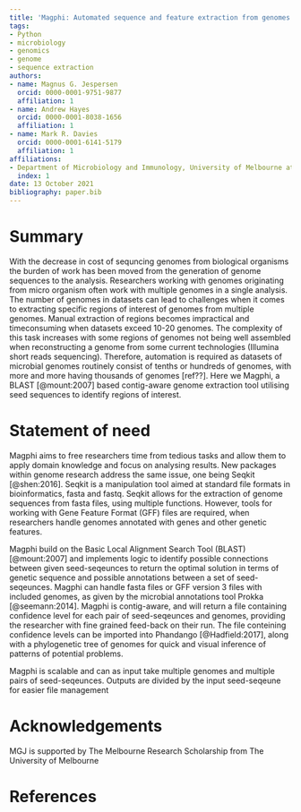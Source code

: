 ```yaml
---
title: 'Magphi: Automated sequence and feature extraction from genomes using seed sequences'
tags:  
- Python
- microbiology
- genomics
- genome
- sequence extraction
authors:
- name: Magnus G. Jespersen 
  orcid: 0000-0001-9751-9877
  affiliation: 1
- name: Andrew Hayes
  orcid: 0000-0001-8038-1656
  affiliation: 1
- name: Mark R. Davies
  orcid: 0000-0001-6141-5179
  affiliation: 1
affiliations:
- Department of Microbiology and Immunology, University of Melbourne at the Peter Doherty Institute for Infection and Immunity, Melbourne, VIC, Australia
  index: 1
date: 13 October 2021  
bibliography: paper.bib
---
```


# Summary
With the decrease in cost of sequncing genomes from biological organisms the burden of work has been moved from the generation of genome sequences to the analysis. Researchers working with genomes originating from micro organism often work with multiple genomes in a single analysis. The number of genomes in datasets can lead to challenges when it comes to extracting specific regions of interest of genomes from multiple genomes. Manual extraction of regions becomes impractical and timeconsuming when datasets exceed 10-20 genomes. The complexity of this task increases with some regions of genomes not being well assembled when reconstructing a genome from some current technologies (Illumina short reads sequencing). Therefore, automation is required as datasets of microbial genomes routinely consist of tenths or hundreds of genomes, with more and more having thousands of genomes [ref??]. Here we Magphi, a BLAST [@mount:2007] based  contig-aware genome extraction tool utilising seed sequences to identify regions of interest.

# Statement of need
Magphi aims to free researchers time from tedious tasks and allow them to apply domain knowledge and focus on analysing results. New packages within genome research address the same issue, one being Seqkit [@shen:2016]. Seqkit is a manipulation tool aimed at standard file formats in bioinformatics, fasta and fastq. Seqkit allows for the extraction of genome sequences from fasta files, using multiple functions. However, tools for working with Gene Feature Format (GFF) files are required, when researchers handle genomes annotated with genes and other genetic features.  

Magphi build on the Basic Local Alignment Search Tool (BLAST) [@mount:2007] and implements logic to identify possible connections between given seed-seqeunces to return the optimal solution in terms of genetic sequence and possible annotations between a set of seed-seqeunces. Magphi can handle fasta files or GFF version 3 files with included genomes, as given by the microbial annotations tool Prokka [@seemann:2014]. Magphi is contig-aware, and will return a file containing confidence level for each pair of seed-seqeunces and genomes, providing the researcher with fine grained feed-back on their run. The file conteining confidence levels can be imported into Phandango [@Hadfield:2017], along with a phylogenetic tree of genomes for quick and visual inference of patterns of potential problems.

Magphi is scalable and can as input take multiple genomes and multiple pairs of seed-seqeunces. Outputs are divided by the input seed-seqeune for easier file management

# Acknowledgements
MGJ is supported by The Melbourne Research Scholarship from The University of Melbourne

# References
